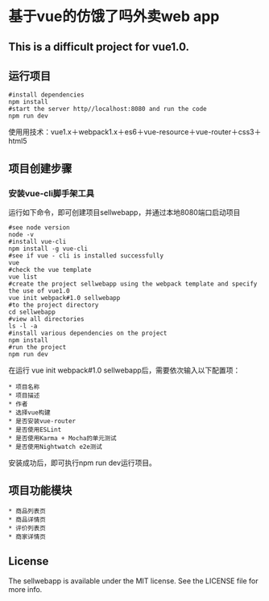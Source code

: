 基于vue的仿饿了吗外卖web app
============================
This is a difficult project for vue1.0.
----------------------------

## 运行项目

```
#install dependencies
npm install
#start the server http//localhost:8080 and run the code
npm run dev
```

使用用技术：vue1.x＋webpack1.x＋es6＋vue-resource＋vue-router＋css3＋html5
<br>

## 项目创建步骤

### 安装vue-cli脚手架工具

运行如下命令，即可创建项目sellwebapp，并通过本地8080端口启动项目
<br>
```
#see node version
node -v
#install vue-cli
npm install -g vue-cli
#see if vue - cli is installed successfully
vue
#check the vue template
vue list
#create the project sellwebapp using the webpack template and specify the use of vue1.0
vue init webpack#1.0 sellwebapp
#to the project directory
cd sellwebapp
#view all directories
ls -l -a
#install various dependencies on the project
npm install
#run the project
npm run dev
```

在运行 vue init webpack#1.0 sellwebapp后，需要依次输入以下配置项：
<br>
```
* 项目名称
* 项目描述
* 作者
* 选择vue构建
* 是否安装vue-router
* 是否使用ESLint
* 是否使用Karma + Mocha的单元测试
* 是否使用Nightwatch e2e测试
```

安装成功后，即可执行npm run dev运行项目。
<br>

## 项目功能模块

```
* 商品列表页
* 商品详情页
* 评价列表页
* 商家详情页
```

## License

The sellwebapp is available under the MIT license. See the LICENSE file for more info.


